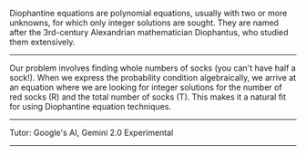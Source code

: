 Diophantine equations are polynomial equations, usually with two or more unknowns, for which only integer solutions are sought. They are named after the 3rd-century Alexandrian mathematician Diophantus, who studied them extensively.

- - - -

Our problem involves finding whole numbers of socks (you can't have half a sock!). When we express the probability condition algebraically, we arrive at an equation where we are looking for integer solutions for the number of red socks (R) and the total number of socks (T). This makes it a natural fit for using Diophantine equation techniques.

- - - -

Tutor: Google's AI, Gemini 2.0 Experimental

- - - -


